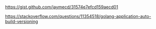 
https://gist.github.com/jaymecd/31574e7efcd159aecd01

https://stackoverflow.com/questions/11354518/golang-application-auto-build-versioning


